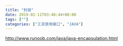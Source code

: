 ```yaml
---
title: "封装"
date: 2019-02-11T03:40:44+08:00
tags: [""]
categories: ["工具使用接口", "JAVA"]
---
```



http://www.runoob.com/java/java-encapsulation.html
